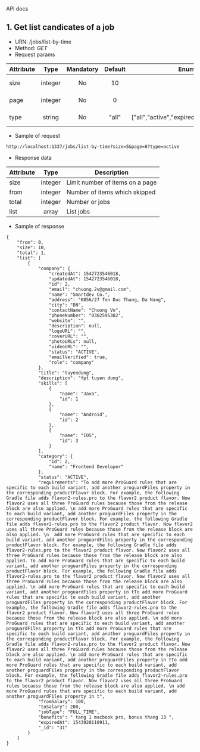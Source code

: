 API docs

## 1. Get list candicates of a job
- URN: /jobs/list-by-time
- Method: *GET*
- Request params

| Attribute | Type    | Mandatory | Default | Enum | Description |
| --------- |:-------:|:---------:|:-------:|------|-------------|
| size      | integer | No        |10       |  |Limit items on a page|
| page      | integer | No        |0        |  |Page number|
| type      | string | No        |"all"     |["all","active","expired","expiresSoon"] | Page number|


- Sample of request
~~~
http://localhost:1337/jobs/list-by-time?size=5&page=0?type=active
~~~

- Response data

| Attribute | Type    | Description                     |
| --------- |:-------:|---------------------------------|
| size      | integer |Limit number of items on a page  |
| from      | integer |Number of items which skipped    |
| total     | integer |Number or jobs                   |
| list      | array   |List jobs                        |

- Sample of response
~~~
{
    "from": 0,
    "size": 10,
    "total": 1,
    "list": [
        {
            "company": {
                "createdAt": 1542723546018,
                "updatedAt": 1542723546018,
                "id": 2,
                "email": "chuong.2v@gmail.com",
                "name": "Smartdev Co.",
                "address": "K856/27 Ton Duc Thang, Da Nang",
                "city": "DN",
                "contactName": "Chuong Vo",
                "phoneNumber": "0382595382",
                "website": "",
                "description": null,
                "logoURL": "",
                "coverURL": "",
                "photoURLs": null,
                "videoURL": "",
                "status": "ACTIVE",
                "emailVerified": true,
                "role": "company"
            },
            "title": "tuyendung",
            "description": "fpt tuyen dung",
            "skills": [
                {
                    "name": "Java",
                    "id": 1
                },
                {
                    "name": "Android",
                    "id": 2
                },
                {
                    "name": "IOS",
                    "id": 3
                }
            ],
            "category": {
                "id": 2,
                "name": "Frontend Developer"
            },
            "status": "ACTIVE",
            "requirements": "To add more ProGuard rules that are specific to each build variant, add another proguardFiles property in the corresponding productFlavor block. For example, the following Gradle file adds flavor2-rules.pro to the flavor2 product flavor. Now flavor2 uses all three ProGuard rules because those from the release block are also applied. \n add more ProGuard rules that are specific to each build variant, add another proguardFiles property in the corresponding productFlavor block. For example, the following Gradle file adds flavor2-rules.pro to the flavor2 product flavor. Now flavor2 uses all three ProGuard rules because those from the release block are also applied. \n  add more ProGuard rules that are specific to each build variant, add another proguardFiles property in the corresponding productFlavor block. For example, the following Gradle file adds flavor2-rules.pro to the flavor2 product flavor. Now flavor2 uses all three ProGuard rules because those from the release block are also applied. To add more ProGuard rules that are specific to each build variant, add another proguardFiles property in the corresponding productFlavor block. For example, the following Gradle file adds flavor2-rules.pro to the flavor2 product flavor. Now flavor2 uses all three ProGuard rules because those from the release block are also applied. \n add more ProGuard rules that are specific to each build variant, add another proguardFiles property in tTo add more ProGuard rules that are specific to each build variant, add another proguardFiles property in the corresponding productFlavor block. For example, the following Gradle file adds flavor2-rules.pro to the flavor2 product flavor. Now flavor2 uses all three ProGuard rules because those from the release block are also applied. \n add more ProGuard rules that are specific to each build variant, add another proguardFiles property in tTo add more ProGuard rules that are specific to each build variant, add another proguardFiles property in the corresponding productFlavor block. For example, the following Gradle file adds flavor2-rules.pro to the flavor2 product flavor. Now flavor2 uses all three ProGuard rules because those from the release block are also applied. \n add more ProGuard rules that are specific to each build variant, add another proguardFiles property in tTo add more ProGuard rules that are specific to each build variant, add another proguardFiles property in the corresponding productFlavor block. For example, the following Gradle file adds flavor2-rules.pro to the flavor2 product flavor. Now flavor2 uses all three ProGuard rules because those from the release block are also applied. \n add more ProGuard rules that are specific to each build variant, add another proguardFiles property in t",
            "fromSalary": 100,
            "toSalary": 200,
            "jobType": "FULL_TIME",
            "benefits": " tang 1 macbook pro, bonus thang 13 ",
            "expiredAt": 1543928110911,
            "_id": "31"
        }
    ]
}
~~~
